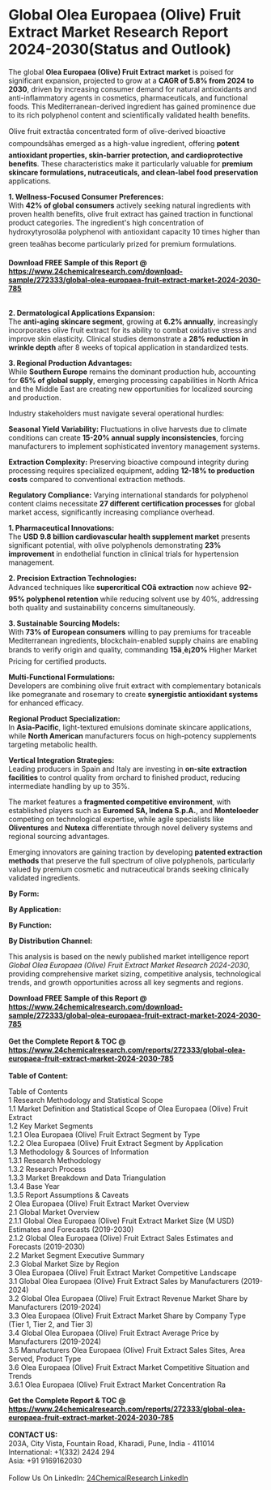 <h1>Global Olea Europaea (Olive) Fruit Extract Market Research Report 2024-2030(Status and Outlook)</h1><p>The global <strong>Olea Europaea (Olive) Fruit Extract market</strong> is poised for significant expansion, projected to grow at a <strong>CAGR of 5.8% from 2024 to 2030</strong>, driven by increasing consumer demand for natural antioxidants and anti-inflammatory agents in cosmetics, pharmaceuticals, and functional foods. This Mediterranean-derived ingredient has gained prominence due to its rich polyphenol content and scientifically validated health benefits.</p><p>Olive fruit extractâa concentrated form of olive-derived bioactive compoundsâhas emerged as a high-value ingredient, offering <strong>potent antioxidant properties, skin-barrier protection, and cardioprotective benefits</strong>. These characteristics make it particularly valuable for <strong>premium skincare formulations, nutraceuticals, and clean-label food preservation</strong> applications.</p><p><strong>1. Wellness-Focused Consumer Preferences:</strong><br>
With <strong>42% of global consumers</strong> actively seeking natural ingredients with proven health benefits, olive fruit extract has gained traction in functional product categories. The ingredient's high concentration of hydroxytyrosolâa polyphenol with antioxidant capacity 10 times higher than green teaâhas become particularly prized for premium formulations.</p><div><b>Download FREE Sample of this Report @ 
            <a href="https://www.24chemicalresearch.com/download-sample/272333/global-olea-europaea-fruit-extract-market-2024-2030-785">
            https://www.24chemicalresearch.com/download-sample/272333/global-olea-europaea-fruit-extract-market-2024-2030-785</a></b></div><br><p><strong>2. Dermatological Applications Expansion:</strong><br>
The <strong>anti-aging skincare segment</strong>, growing at <strong>6.2% annually</strong>, increasingly incorporates olive fruit extract for its ability to combat oxidative stress and improve skin elasticity. Clinical studies demonstrate a <strong>28% reduction in wrinkle depth</strong> after 8 weeks of topical application in standardized tests.</p><p><strong>3. Regional Production Advantages:</strong><br>
While <strong>Southern Europe</strong> remains the dominant production hub, accounting for <strong>65% of global supply</strong>, emerging processing capabilities in North Africa and the Middle East are creating new opportunities for localized sourcing and production.</p><p>Industry stakeholders must navigate several operational hurdles:</p><p><strong>Seasonal Yield Variability:</strong> Fluctuations in olive harvests due to climate conditions can create <strong>15-20% annual supply inconsistencies</strong>, forcing manufacturers to implement sophisticated inventory management systems.</p><p><strong>Extraction Complexity:</strong> Preserving bioactive compound integrity during processing requires specialized equipment, adding <strong>12-18% to production costs</strong> compared to conventional extraction methods.</p><p><strong>Regulatory Compliance:</strong> Varying international standards for polyphenol content claims necessitate <strong>27 different certification processes</strong> for global market access, significantly increasing compliance overhead.</p><p><strong>1. Pharmaceutical Innovations:</strong><br>
The <strong>USD 9.8 billion cardiovascular health supplement market</strong> presents significant potential, with olive polyphenols demonstrating <strong>23% improvement</strong> in endothelial function in clinical trials for hypertension management.</p><p><strong>2. Precision Extraction Technologies:</strong><br>
Advanced techniques like <strong>supercritical COâ extraction</strong> now achieve <strong>92-95% polyphenol retention</strong> while reducing solvent use by 40%, addressing both quality and sustainability concerns simultaneously.</p><p><strong>3. Sustainable Sourcing Models:</strong><br>
With <strong>73% of European consumers</strong> willing to pay premiums for traceable Mediterranean ingredients, blockchain-enabled supply chains are enabling brands to verify origin and quality, commanding <strong>15ä¸è¡20%</strong> Higher Market Pricing for certified products.</p><p><strong>Multi-Functional Formulations:</strong><br>
    Developers are combining olive fruit extract with complementary botanicals like pomegranate and rosemary to create <strong>synergistic antioxidant systems</strong> for enhanced efficacy.</p><p><strong>Regional Product Specialization:</strong><br>
    In <strong>Asia-Pacific</strong>, light-textured emulsions dominate skincare applications, while <strong>North American</strong> manufacturers focus on high-potency supplements targeting metabolic health.</p><p><strong>Vertical Integration Strategies:</strong><br>
    Leading producers in Spain and Italy are investing in <strong>on-site extraction facilities</strong> to control quality from orchard to finished product, reducing intermediate handling by up to 35%.</p><p>The market features a <strong>fragmented competitive environment</strong>, with established players such as <strong>Euromed SA, Indena S.p.A.</strong>, and <strong>Monteloeder</strong> competing on technological expertise, while agile specialists like <strong>Oliventures</strong> and <strong>Nutexa</strong> differentiate through novel delivery systems and regional sourcing advantages.</p><p>Emerging innovators are gaining traction by developing <strong>patented extraction methods</strong> that preserve the full spectrum of olive polyphenols, particularly valued by premium cosmetic and nutraceutical brands seeking clinically validated ingredients.</p><p><strong>By Form:</strong></p><p><strong>By Application:</strong></p><p><strong>By Function:</strong></p><p><strong>By Distribution Channel:</strong></p><p>This analysis is based on the newly published market intelligence report <em>Global Olea Europaea (Olive) Fruit Extract Market Research 2024-2030</em>, providing comprehensive market sizing, competitive analysis, technological trends, and growth opportunities across all key segments and regions.</p><div><b>Download FREE Sample of this Report @ 
            <a href="https://www.24chemicalresearch.com/download-sample/272333/global-olea-europaea-fruit-extract-market-2024-2030-785">
            https://www.24chemicalresearch.com/download-sample/272333/global-olea-europaea-fruit-extract-market-2024-2030-785</a></b></div><br><div><b>Get the Complete Report & TOC @ 
            <a href="https://www.24chemicalresearch.com/reports/272333/global-olea-europaea-fruit-extract-market-2024-2030-785">
            https://www.24chemicalresearch.com/reports/272333/global-olea-europaea-fruit-extract-market-2024-2030-785</a></b></div><br>
            <b>Table of Content:</b><p>Table of Contents<br />
1 Research Methodology and Statistical Scope<br />
1.1 Market Definition and Statistical Scope of Olea Europaea (Olive) Fruit Extract<br />
1.2 Key Market Segments<br />
1.2.1 Olea Europaea (Olive) Fruit Extract Segment by Type<br />
1.2.2 Olea Europaea (Olive) Fruit Extract Segment by Application<br />
1.3 Methodology & Sources of Information<br />
1.3.1 Research Methodology<br />
1.3.2 Research Process<br />
1.3.3 Market Breakdown and Data Triangulation<br />
1.3.4 Base Year<br />
1.3.5 Report Assumptions & Caveats<br />
2 Olea Europaea (Olive) Fruit Extract Market Overview<br />
2.1 Global Market Overview<br />
2.1.1 Global Olea Europaea (Olive) Fruit Extract Market Size (M USD) Estimates and Forecasts (2019-2030)<br />
2.1.2 Global Olea Europaea (Olive) Fruit Extract Sales Estimates and Forecasts (2019-2030)<br />
2.2 Market Segment Executive Summary<br />
2.3 Global Market Size by Region<br />
3 Olea Europaea (Olive) Fruit Extract Market Competitive Landscape<br />
3.1 Global Olea Europaea (Olive) Fruit Extract Sales by Manufacturers (2019-2024)<br />
3.2 Global Olea Europaea (Olive) Fruit Extract Revenue Market Share by Manufacturers (2019-2024)<br />
3.3 Olea Europaea (Olive) Fruit Extract Market Share by Company Type (Tier 1, Tier 2, and Tier 3)<br />
3.4 Global Olea Europaea (Olive) Fruit Extract Average Price by Manufacturers (2019-2024)<br />
3.5 Manufacturers Olea Europaea (Olive) Fruit Extract Sales Sites, Area Served, Product Type<br />
3.6 Olea Europaea (Olive) Fruit Extract Market Competitive Situation and Trends<br />
3.6.1 Olea Europaea (Olive) Fruit Extract Market Concentration Ra</p><div><b>Get the Complete Report & TOC @ 
            <a href="https://www.24chemicalresearch.com/reports/272333/global-olea-europaea-fruit-extract-market-2024-2030-785">
            https://www.24chemicalresearch.com/reports/272333/global-olea-europaea-fruit-extract-market-2024-2030-785</a></b></div><br><b>CONTACT US:</b><br>
            203A, City Vista, Fountain Road, Kharadi, Pune, India - 411014<br>
            International: +1(332) 2424 294<br>
            Asia: +91 9169162030 <br><br>
            Follow Us On LinkedIn: <a href="https://www.linkedin.com/company/24chemicalresearch/">24ChemicalResearch LinkedIn</a>